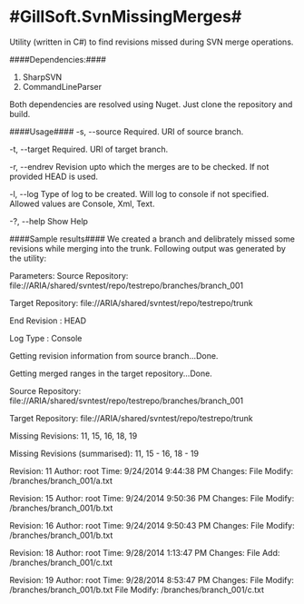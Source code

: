 #GillSoft.SvnMissingMerges#
=========================

Utility (written in C#) to find revisions missed during SVN merge operations.

####Dependencies:####

1. SharpSVN
2. CommandLineParser

Both dependencies are resolved using Nuget. Just clone the repository and build.

####Usage####
-s, --source    Required. URI of source branch.

-t, --target    Required. URI of target branch.

-r, --endrev    Revision upto which the merges are to be checked. If not provided HEAD is used.

-l, --log       Type of log to be created. Will log to console if not specified. Allowed values are Console, Xml, Text.

-?, --help      Show Help

####Sample results####
We created a branch and delibrately missed some revisions while merging into the trunk. Following output was generated by the utility:

Parameters:
  Source Repository: file://ARIA/shared/svntest/repo/testrepo/branches/branch_001
  
  Target Repository: file://ARIA/shared/svntest/repo/testrepo/trunk
  
  End Revision     : HEAD
  
  Log Type         : Console

Getting revision information from source branch...Done.

Getting merged ranges in the target repository...Done.

Source Repository: file://ARIA/shared/svntest/repo/testrepo/branches/branch_001

Target Repository: file://ARIA/shared/svntest/repo/testrepo/trunk


Missing Revisions:
11, 15, 16, 18, 19

Missing Revisions (summarised):
11, 15 - 16, 18 - 19

Revision: 11
    Author: root
    Time: 9/24/2014 9:44:38 PM
    Changes:
            File Modify: /branches/branch_001/a.txt

Revision: 15
    Author: root
    Time: 9/24/2014 9:50:36 PM
    Changes:
            File Modify: /branches/branch_001/b.txt

Revision: 16
    Author: root
    Time: 9/24/2014 9:50:43 PM
    Changes:
            File Modify: /branches/branch_001/b.txt

Revision: 18
    Author: root
    Time: 9/28/2014 1:13:47 PM
    Changes:
            File Add: /branches/branch_001/c.txt

Revision: 19
    Author: root
    Time: 9/28/2014 8:53:47 PM
    Changes:
            File Modify: /branches/branch_001/b.txt
            File Modify: /branches/branch_001/c.txt
